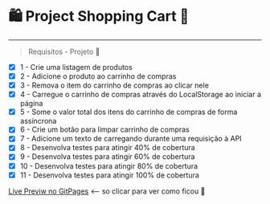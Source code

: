 # 🛍️ Project Shopping Cart 🛒 

-------------------------------------------------------------------------------------------------------------
> Requisitos - Projeto 🛒 
- [x]  1 - Crie uma listagem de produtos
- [x]  2 - Adicione o produto ao carrinho de compras
- [x]  3 - Remova o item do carrinho de compras ao clicar nele
- [x]  4 - Carregue o carrinho de compras através do LocalStorage ao iniciar a página
- [x]  5 - Some o valor total dos itens do carrinho de compras de forma assíncrona
- [x]  6 - Crie um botão para limpar carrinho de compras
- [x]  7 - Adicione um texto de carregando durante uma requisição à API
- [x]  8 - Desenvolva testes para atingir 40% de cobertura
- [x]  9 - Desenvolva testes para atingir 60% de cobertura
- [x]  10 - Desenvolva testes para atingir 80% de cobertura
- [x]  11 - Desenvolva testes para atingir 100% de cobertura

[Live Previw no GitPages](https://blmarquess.github.io/apiml/)  <-- so clicar para ver como ficou 🤗
